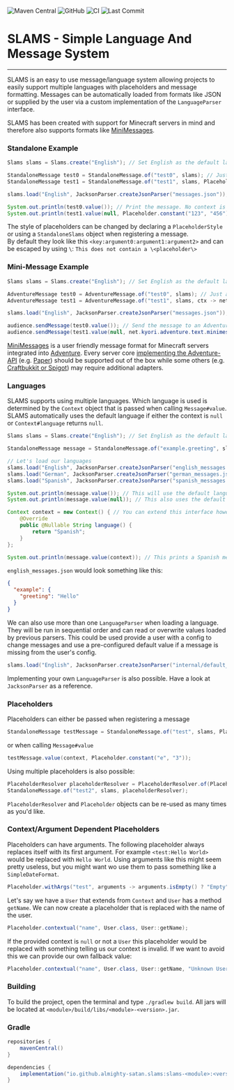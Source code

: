![Maven Central](https://img.shields.io/maven-central/v/io.github.almighty-satan.slams/slams-parser-jackson?style=flat-square)
![GitHub](https://img.shields.io/github/license/Almighty-Satan/SLAMS?style=flat-square)
![CI](https://img.shields.io/github/actions/workflow/status/Almighty-Satan/SLAMS/gradle-build.yml?branch=master&style=flat-square)
![Last Commit](https://img.shields.io/github/last-commit/Almighty-Satan/SLAMS?style=flat-square)

# SLAMS - Simple Language And Message System

___

SLAMS is an easy to use message/language system allowing projects to easily support multiple languages with placeholders and message formatting. Messages can be automatically loaded from formats like JSON or supplied by the user via a custom implementation of the `LanguageParser` interface.

SLAMS has been created with support for Minecraft servers in mind and therefore also supports formats like [MiniMessages](https://docs.advntr.dev/minimessage/index.html).

### Standalone Example
```java
Slams slams = Slams.create("English"); // Set English as the default language

StandaloneMessage test0 = StandaloneMessage.of("test0", slams); // Just a simple message
StandaloneMessage test1 = StandaloneMessage.of("test1", slams, Placeholder.constant("hello", "world")); // Message with placeholder, "hello" will be replaced with "world"

slams.load("English", JacksonParser.createJsonParser("messages.json")); // Register language and load messages from JSON file

System.out.println(test0.value()); // Print the message. No context is provided and therefore the default language will be used. See Context#language
System.out.println(test1.value(null, Placeholder.constant("123", "456"))); // Print another message but add an additional placeholder
```
The style of placeholders can be changed by declaring a `PlaceholderStyle` or using a `StandaloneSlams` object when registering a message.  
By default they look like this `<key:argument0:argument1:argument2>`
and can be escaped by using ``\``: `This does not contain a \<placeholder\>`

### Mini-Message Example
```java
Slams slams = Slams.create("English"); // Set English as the default language

AdventureMessage test0 = AdventureMessage.of("test0", slams); // Just a simple message
AdventureMessage test1 = AdventureMessage.of("test1", slams, ctx -> net.kyori.adventure.text.minimessage.tag.resolver.Placeholder.unparsed("hello", "world")); // Message with placeholder, "hello" will be replaced with "world"

slams.load("English", JacksonParser.createJsonParser("messages.json")); // Register language and load messages from JSON file

audience.sendMessage(test0.value()); // Send the message to an Adventure Audience. No context is provided and therefore the default language will be used. See Context#language
audience.sendMessage(test1.value(null, net.kyori.adventure.text.minimessage.tag.resolver.Placeholder.unparsed("123", "456"))); // Send another message but add an additional minimessage placeholder
```

[MiniMessages](https://docs.advntr.dev/minimessage/index.html) is a user friendly message format for Minecraft servers integrated into [Adventure](https://github.com/KyoriPowered/adventure). Every server core [implementing the Adventure-API](https://docs.advntr.dev/platform/native.html) (e.g. [Paper](https://papermc.io/)) should be supported out of the box while some others (e.g. [Craftbukkit or Spigot](https://docs.advntr.dev/platform/bukkit.html)) may require additional adapters.

### Languages
SLAMS supports using multiple languages. Which language is used is determined by the `Context` object
that is passed when calling `Message#value`. SLAMS automatically uses the default language if either the
context is `null` or `Context#language` returns `null`.
```java
Slams slams = Slams.create("English"); // Set English as the default language

StandaloneMessage message = StandaloneMessage.of("example.greeting", slams); // Just a simple message

// Let's load our languages
slams.load("English", JacksonParser.createJsonParser("english_messages.json"));
slams.load("German", JacksonParser.createJsonParser("german_messages.json"));
slams.load("Spanish", JacksonParser.createJsonParser("spanish_messages.json"));

System.out.println(message.value()); // This will use the default language (English)
System.out.println(message.value(null)); // This also uses the default language

Context context = new Context() { // You can extend this interface however you want
    @Override
    public @Nullable String language() {
        return "Spanish";
    }
};

System.out.println(message.value(context)); // This prints a Spanish message
```
`english_messages.json` would look something like this:
```json
{
  "example": {
    "greeting": "Hello"
  }
}
```
We can also use more than one `LanguageParser` when loading a language. They will be run in sequential order and can
read or overwrite values loaded by previous parsers. This could be used provide a user with a config to change messages
and use a pre-configured default value if a message is missing from the user's config.
```java
slams.load("English", JacksonParser.createJsonParser("internal/default_messages.json"), JacksonParser.createJsonParser("config/user_messages.json"));
```
Implementing your own `LanguageParser` is also possible. Have a look at `JacksonParser` as a reference.

### Placeholders
Placeholders can either be passed when registering a message
```java
StandaloneMessage testMessage = StandaloneMessage.of("test", slams, Placeholder.constant("pi", "3"));
```
or when calling `Message#value`
```java
testMessage.value(context, Placeholder.constant("e", "3"));
```
Using multiple placeholders is also possible:
```java
PlaceholderResolver placeholderResolver = PlaceholderResolver.of(Placeholder.constant("hello", "world"), Placeholder.constant("1234", "5678"));
StandaloneMessage.of("test2", slams, placeholderResolver);
```
`PlaceholderResolver` and `Placeholder` objects can be re-used as many times as you'd like.

### Context/Argument Dependent Placeholders
Placeholders can have arguments. The following placeholder always replaces itself with its first argument.
For example `<test:Hello World>` would be replaced with `Hello World`. Using arguments like this might seem pretty
useless, but you might want wo use them to pass something like a `SimpleDateFormat`.
```java
Placeholder.withArgs("test", arguments -> arguments.isEmpty() ? "Empty" : arguments.get(0));
```
Let's say we have a `User` that extends from `Context` and `User` has a method `getName`. We can now create a 
placeholder that is replaced with the name of the user.
```java
Placeholder.contextual("name", User.class, User::getName);
```
If the provided context is `null` or not a `User` this placeholder would be replaced with something telling us our
context is invalid. If we want to avoid this we can provide our own fallback value:
```java
Placeholder.contextual("name", User.class, User::getName, "Unknown User");
```

### Building
To build the project, open the terminal and type `./gradlew build`. All jars will be located at `<module>/build/libs/<module>-<version>.jar`.

### Gradle
```gradle
repositories {
    mavenCentral()
}

dependencies {
    implementation("io.github.almighty-satan.slams:slams-<module>:<version>")
}
```

